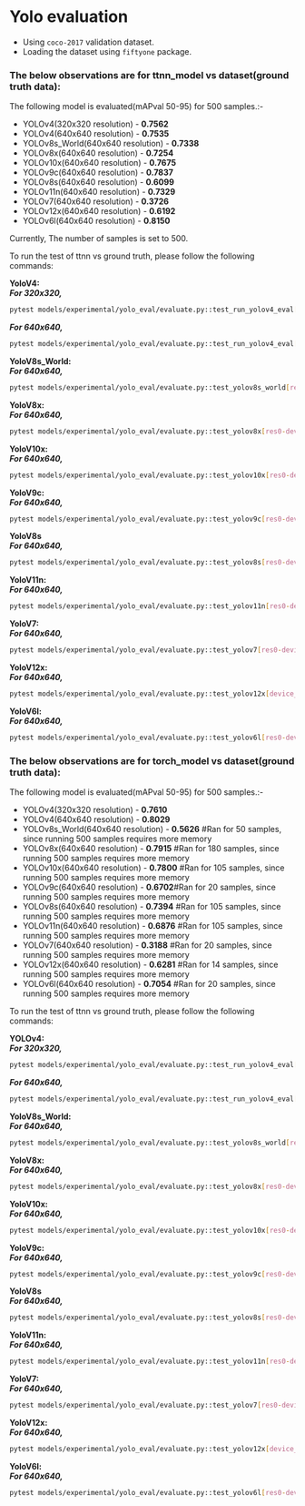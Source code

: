 # Yolo evaluation

- Using `coco-2017` validation dataset.
- Loading the dataset using `fiftyone` package.

### The below observations are for ttnn_model vs dataset(ground truth data):

The following model is evaluated(mAPval 50-95) for 500 samples.:-
-   YOLOv4(320x320 resolution) - **0.7562**
-   YOLOv4(640x640 resolution) - **0.7535**
-   YOLOv8s_World(640x640 resolution) - **0.7338**
-   YOLOv8x(640x640 resolution) - **0.7254**
-   YOLOv10x(640x640 resolution) - **0.7675**
-   YOLOv9c(640x640 resolution) - **0.7837**
-   YOLOv8s(640x640 resolution) - **0.6099**
-   YOLOv11n(640x640 resolution) - **0.7329**
-   YOLOv7(640x640 resolution) - **0.3726**
-   YOLOv12x(640x640 resolution) - **0.6192**
-   YOLOv6l(640x640 resolution) - **0.8150**

Currently, The number of samples is set to 500.

To run the test of ttnn vs ground truth, please follow the following commands:

**YoloV4:** <br>
**_For 320x320,_**<br>
 ```sh
 pytest models/experimental/yolo_eval/evaluate.py::test_run_yolov4_eval[resolution0-1-act_dtype0-weight_dtype0-device_params0-tt_model]
 ```

**_For 640x640,_**<br>
 ```sh
 pytest models/experimental/yolo_eval/evaluate.py::test_run_yolov4_eval[resolution1-1-act_dtype0-weight_dtype0-device_params0-tt_model]
 ```

**YoloV8s_World:** <br>
**_For 640x640,_**<br>
 ```sh
 pytest models/experimental/yolo_eval/evaluate.py::test_yolov8s_world[res0-device_params0-tt_model]
 ```

**YoloV8x:** <br>
**_For 640x640,_**<br>
 ```sh
 pytest models/experimental/yolo_eval/evaluate.py::test_yolov8x[res0-device_params0-tt_model]
 ```

**YoloV10x:** <br>
**_For 640x640,_**<br>
 ```sh
 pytest models/experimental/yolo_eval/evaluate.py::test_yolov10x[res0-device_params0-tt_model]
 ```

**YoloV9c:** <br>
**_For 640x640,_**<br>
 ```sh
 pytest models/experimental/yolo_eval/evaluate.py::test_yolov9c[res0-device_params0-tt_model]
 ```

**YoloV8s** <br>
**_For 640x640,_**<br>
 ```sh
 pytest models/experimental/yolo_eval/evaluate.py::test_yolov8s[res0-device_params0-tt_model]
 ```

**YoloV11n:** <br>
**_For 640x640,_**<br>
 ```sh
 pytest models/experimental/yolo_eval/evaluate.py::test_yolov11n[res0-device_params0-tt_model]
 ```

**YoloV7:** <br>
**_For 640x640,_**<br>
 ```sh
 pytest models/experimental/yolo_eval/evaluate.py::test_yolov7[res0-device_params0-tt_model]
 ```

 **YoloV12x:** <br>
**_For 640x640,_**<br>
 ```sh
 pytest models/experimental/yolo_eval/evaluate.py::test_yolov12x[device_params0-tt_model]
 ```

**YoloV6l:** <br>
**_For 640x640,_**<br>
 ```sh
 pytest models/experimental/yolo_eval/evaluate.py::test_yolov6l[res0-device_params0-tt_model]
 ```

### The below observations are for torch_model vs dataset(ground truth data):

The following model is evaluated(mAPval 50-95) for 500 samples.:-
-   YOLOv4(320x320 resolution) - **0.7610**
-   YOLOv4(640x640 resolution) - **0.8029**
-   YOLOv8s_World(640x640 resolution) - **0.5626** #Ran for 50 samples, since running 500 samples requires more memory
-   YOLOv8x(640x640 resolution) - **0.7915**  #Ran for 180 samples, since running 500 samples requires more memory
-   YOLOv10x(640x640 resolution) - **0.7800** #Ran for 105 samples, since running 500 samples requires more memory
-   YOLOv9c(640x640 resolution) - **0.6702**#Ran for 20 samples, since running 500 samples requires more memory
-   YOLOv8s(640x640 resolution) - **0.7394** #Ran for 105 samples, since running 500 samples requires more memory
-   YOLOv11n(640x640 resolution) - **0.6876** #Ran for 105 samples, since running 500 samples requires more memory
-   YOLOv7(640x640 resolution) - **0.3188** #Ran for 20 samples, since running 500 samples requires more memory
-   YOLOv12x(640x640 resolution) - **0.6281** #Ran for 14 samples, since running 500 samples requires more memory
-   YOLOv6l(640x640 resolution) - **0.7054** #Ran for 20 samples, since running 500 samples requires more memory

To run the test of ttnn vs ground truth, please follow the following commands:

**YOLOv4:** <br>
**_For 320x320,_**<br>
```sh
pytest models/experimental/yolo_eval/evaluate.py::test_run_yolov4_eval[resolution0-1-act_dtype0-weight_dtype0-device_params0-torch_model]
```

**_For 640x640,_**<br>
```sh
pytest models/experimental/yolo_eval/evaluate.py::test_run_yolov4_eval[resolution1-1-act_dtype0-weight_dtype0-device_params0-torch_model]
```

**YoloV8s_World:** <br>
**_For 640x640,_**<br>
 ```sh
 pytest models/experimental/yolo_eval/evaluate.py::test_yolov8s_world[res0-device_params0-torch_model]
 ```

 **YoloV8x:** <br>
**_For 640x640,_**<br>
 ```sh
 pytest models/experimental/yolo_eval/evaluate.py::test_yolov8x[res0-device_params0-torch_model]
 ```

**YoloV10x:** <br>
**_For 640x640,_**<br>
 ```sh
 pytest models/experimental/yolo_eval/evaluate.py::test_yolov10x[res0-device_params0-torch_model]
 ```

**YoloV9c:** <br>
**_For 640x640,_**<br>
 ```sh
 pytest models/experimental/yolo_eval/evaluate.py::test_yolov9c[res0-device_params0-torch_model]
 ```

**YoloV8s** <br>
**_For 640x640,_**<br>
 ```sh
 pytest models/experimental/yolo_eval/evaluate.py::test_yolov8s[res0-device_params0-torch_model]
 ```

**YoloV11n:** <br>
**_For 640x640,_**<br>
 ```sh
 pytest models/experimental/yolo_eval/evaluate.py::test_yolov11n[res0-device_params0-torch_model]
 ```

**YoloV7:** <br>
**_For 640x640,_**<br>
 ```sh
 pytest models/experimental/yolo_eval/evaluate.py::test_yolov7[res0-device_params0-torch_model]
 ```

**YoloV12x:** <br>
**_For 640x640,_**<br>
 ```sh
 pytest models/experimental/yolo_eval/evaluate.py::test_yolov12x[device_params0-torch_model]
 ```

**YoloV6l:** <br>
**_For 640x640,_**<br>
 ```sh
 pytest models/experimental/yolo_eval/evaluate.py::test_yolov6l[res0-device_params0-torch_model]
 ```

